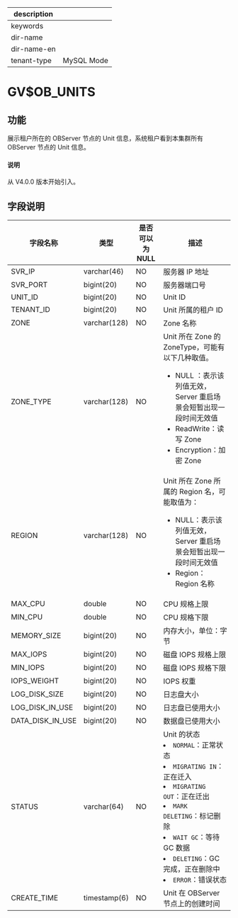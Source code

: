 |description||
|---|---|
|keywords||
|dir-name||
|dir-name-en||
|tenant-type|MySQL Mode|

# GV$OB_UNITS

## 功能

展示租户所在的 OBServer 节点的 Unit 信息，系统租户看到本集群所有 OBServer 节点的 Unit 信息。

<main id="notice" type='explain'>
  <h4>说明</h4>
  <p>从 V4.0.0 版本开始引入。</p>
</main>

## 字段说明

|       字段名称       |      类型      | 是否可以为 NULL |                                                                            描述                                                                             |
|------------------|--------------|------------|-------------------------------------------------------------------------|
| SVR_IP           | varchar(46)  | NO         | 服务器 IP 地址                                                              |
| SVR_PORT         | bigint(20)   | NO         | 服务器端口号                                                                 |
| UNIT_ID          | bigint(20)   | NO         | Unit ID                                                                |
| TENANT_ID        | bigint(20)   | NO         | Unit 所属的租户 ID                                                          |
| ZONE             | varchar(128) | NO         | Zone 名称                                                                |
| ZONE_TYPE | varchar(128) | NO | Unit 所在 Zone 的 ZoneType，可能有以下几种取值。<ul><li>NULL ：表示该列值无效，Server 重启场景会短暂出现一段时间无效值</li><li>ReadWrite：读写 Zone</li><li>Encryption：加密 Zone</li></ul>|
| REGION | varchar(128) | NO | Unit 所在 Zone 所属的 Region 名，可能取值为：<ul><li>NULL：表示该列值无效，Server 重启场景会短暂出现一段时间无效值   </li><li>Region：Region 名称  </li></ul>|
| MAX_CPU          | double       | NO         | CPU 规格上限                                                               |
| MIN_CPU          | double       | NO         | CPU 规格下限                                                               |
| MEMORY_SIZE       | bigint(20)   | NO         | 内存大小，单位：字节                                                           |
| MAX_IOPS         | bigint(20)   | NO         | 磁盘 IOPS 规格上限                                                           |
| MIN_IOPS         | bigint(20)   | NO         | 磁盘 IOPS 规格下限                                                           |
| IOPS_WEIGHT    | bigint(20)   | NO         | IOPS 权重 |
| LOG_DISK_SIZE  | bigint(20)   | NO         | 日志盘大小  |
| LOG_DISK_IN_USE | bigint(20)   | NO         | 日志盘已使用大小                                                               |
| DATA_DISK_IN_USE | bigint(20)   | NO         | 数据盘已使用大小                                                               |
| STATUS           | varchar(64)  | NO         | Unit 的状态 <li> `NORMAL`：正常状态   <li> `MIGRATING IN`：正在迁入   <li> `MIGRATING OUT`：正在迁出   <li> `MARK DELETING`：标记删除<li>`WAIT GC`：等待 GC 数据 <li>`DELETING`：GC 完成，正在删除中 <li> `ERROR`：错误状态  |
| CREATE_TIME      | timestamp(6) | NO         | Unit 在 OBServer 节点上的创建时间                                                 |
